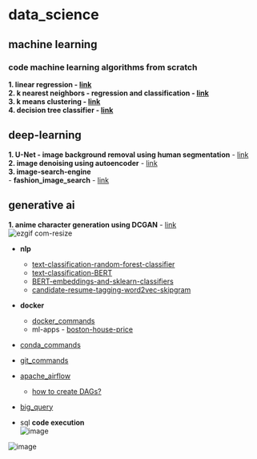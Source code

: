 # data_science
## machine learning
### code machine learning algorithms from scratch
**1. linear regression - [link](https://github.com/SHRIDHARKN/data_science/blob/main/code_ml_from_scratch/LinearRegression.py)**<br>
**2. k nearest neighbors - regression and classification - [link](https://github.com/SHRIDHARKN/data_science/blob/main/code_ml_from_scratch/KNearestNeighbors.py)**<br>
**3. k means clustering - [link](https://github.com/SHRIDHARKN/data_science/blob/main/code_ml_from_scratch/Kmeans.py)**<br>
**4. decision tree classifier - [link](https://github.com/SHRIDHARKN/data_science/blob/main/code_ml_from_scratch/DecisionTreeClasssifier.py)**<br>

## deep-learning
**1. U-Net - image background removal using human segmentation** - [link](https://github.com/SHRIDHARKN/data_science/blob/fe16b14432744f15d7513319a3697565f0cacdfb/deep_learning/image_segmentation/human_segmentation/human_segmentation.ipynb)<br>
**2. image denoising using autoencoder** - [link](https://github.com/SHRIDHARKN/data_science/blob/main/deep_learning/image_denoising_autoencoder/image_denoising.ipynb)<br>
**3. image-search-engine**<br>
       - **fashion_image_search** - [link](https://github.com/SHRIDHARKN/data_science/blob/main/deep_learning/image_search_engine)<br>
## generative ai
**1. anime character generation using DCGAN** - [link](https://github.com/SHRIDHARKN/data_science/blob/main/deep_learning/generative_ai/anime_char_generator/generate-anime-DCGAN.ipynb)<br>
      ![ezgif com-resize](https://github.com/SHRIDHARKN/data_science/assets/74343939/36d23434-d570-460b-a814-4bcbc49b5831)

* **nlp** <br>
   * [text-classification-random-forest-classifier](https://github.com/SHRIDHARKN/data_science/blob/main/nlp/text_classification/Text_Classification_Random_Forest_Classifier.ipynb)<br>
   * [text-classification-BERT](https://github.com/SHRIDHARKN/data_science/blob/main/nlp/bert/Text%20Classification%20Using%20BERT.ipynb)<br>
   * [BERT-embeddings-and-sklearn-classifiers](https://github.com/SHRIDHARKN/data_science/blob/main/nlp/bert/Text_classification_using_BERT_embeddings_and_sklearn_classifiers.ipynb)<br>
   * [candidate-resume-tagging-word2vec-skipgram](https://github.com/SHRIDHARKN/data_science/blob/main/nlp/candidate_n_resume_tagging/candidate_n_resume_tagging_from_job_description.ipynb)<br>
   





     
* **docker** <br>
  - [docker_commands](https://github.com/SHRIDHARKN/data_science/blob/main/docker/docker_commands.md)<br>
  - ml-apps -
        [boston-house-price](https://github.com/SHRIDHARKN/data_science/blob/main/docker/boston-hp-pred-app/project.md)
* [conda_commands](https://github.com/SHRIDHARKN/data_science/blob/main/conda_envs.md)<br>
* [git_commands](https://github.com/SHRIDHARKN/data_science/blob/main/git_cmds/git_commands.md)<br>
* [apache_airflow](https://github.com/SHRIDHARKN/data_science/blob/main/apache_airflow/apache_airflow_readme.md)<br>
    - [how to create DAGs?](https://github.com/SHRIDHARKN/data_science/blob/main/apache_airflow/DAGs.md)
* [big_query](https://github.com/SHRIDHARKN/data_science/tree/main/big_query)<br>

* sql **code execution**<br>
  ![image](https://github.com/SHRIDHARKN/data_science/assets/74343939/8466fdcc-a55c-4027-86ed-48c852841ba2)

![image](https://github.com/SHRIDHARKN/data_science/assets/74343939/0eb3e54f-f05b-4c3f-8223-8588ead5f95d)

